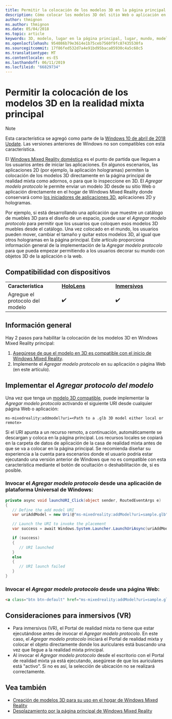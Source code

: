 ```yaml
---
title: Permitir la colocación de los modelos 3D en la página principal
description: Cómo colocar los modelos 3D del sitio Web o aplicación en el inicio de Windows Mixed Reality
author: thmignon
ms.author: thmignon
ms.date: 05/04/2018
ms.topic: article
keywords: 3D, modelo, lugar en la página principal, lugar, mundo, modelado, realidad mixta doméstica, web, aplicación
ms.openlocfilehash: 954086b79e3614e1b75ceb7560f9fc87435530fa
ms.sourcegitcommit: 17f86fed532d7a4e91bd95baca05930c4a5c68c5
ms.translationtype: MT
ms.contentlocale: es-ES
ms.lasthandoff: 06/11/2019
ms.locfileid: "66829734"
---
```

# <a name="enable-placement-of-3d-models-in-the-mixed-reality-home"></a>Permitir la colocación de los modelos 3D en la realidad mixta principal

> [!NOTE]
> Esta característica se agregó como parte de la [Windows 10 de abril de 2018 Update](release-notes-april-2018.md). Las versiones anteriores de Windows no son compatibles con esta característica.

El [Windows Mixed Reality doméstica](navigating-the-windows-mixed-reality-home.md) es el punto de partida que lleguen a los usuarios antes de iniciar las aplicaciones. En algunos escenarios, las aplicaciones 2D (por ejemplo, la aplicación hologramas) permiten la colocación de los modelos 3D directamente en la página principal de realidad mixta como adornos, o para que lo inspeccione en 3D. El *Agregar modelo protocolo* le permite enviar un modelo 3D desde su sitio Web o aplicación directamente en el hogar de Windows Mixed Reality donde conservará como [los iniciadores de aplicaciones 3D](3d-app-launcher-design-guidance.md), aplicaciones 2D y hologramas. 

Por ejemplo, si está desarrollando una aplicación que muestre un catálogo de muebles 3D para el diseño de un espacio, puede usar el *Agregar modelo protocolo* para permitir que los usuarios que coloquen esos modelos 3D muebles desde el catálogo. Una vez colocado en el mundo, los usuarios pueden mover, cambiar el tamaño y quitar estos modelos 3D, al igual que otros hologramas en la página principal. Este artículo proporciona información general de la implementación de la *Agregar modelo protocolo* para que pueda empezar permitiendo a los usuarios decorar su mundo con objetos 3D de la aplicación o la web.

## <a name="device-support"></a>Compatibilidad con dispositivos

<table>
    <colgroup>
    <col width="33%" />
    <col width="33%" />
    <col width="33%" />
    </colgroup>
    <tr>
        <td><strong>Característica</strong></td>
        <td><a href="hololens-hardware-details.md"><strong>HoloLens</strong></a></td>
        <td><a href="immersive-headset-hardware-details.md"><strong>Inmersivos</strong></a></td>
    </tr>
     <tr>
        <td>Agregue el protocolo del modelo</td>
        <td>✔️</td>
        <td>✔️</td>
    </tr>
</table>

## <a name="overview"></a>Información general

Hay 2 pasos para habilitar la colocación de los modelos 3D en Windows Mixed Reality principal:
1. [Asegúrese de que el modelo en 3D es compatible con el inicio de Windows Mixed Reality](creating-3d-models-for-use-in-the-windows-mixed-reality-home.md).
2. Implemente el *Agregar modelo protocolo* en su aplicación o página Web (en este artículo).

## <a name="implementing-the-add-model-protocol"></a>Implementar el *Agregar protocolo del modelo*

Una vez que tenga un [modelo 3D compatible](creating-3d-models-for-use-in-the-windows-mixed-reality-home.md), puede implementar la *Agregar modelo protocolo* activando el siguiente URI desde cualquier página Web o aplicación:

```
ms-mixedreality:addmodel?uri=<Path to a .glb 3D model either local or remote>
```

Si el URI apunta a un recurso remoto, a continuación, automáticamente se descargan y coloca en la página principal. Los recursos locales se copiará en la carpeta de datos de aplicación de la casa de realidad mixta antes de que se va a colocar en la página principal. Se recomienda diseñar su experiencia a la cuenta para escenarios donde el usuario podría estar ejecutando una versión anterior de Windows que no es compatible con esta característica mediante el botón de ocultación o deshabilitación de, si es posible. 

### <a name="invoking-the-add-model-protocol-from-a-universal-windows-platform-app"></a>Invocar el *Agregar modelo protocolo* desde una aplicación de plataforma Universal de Windows:

```C#
private async void launchURI_Click(object sender, RoutedEventArgs e)
{
   // Define the add model URI
   var uriAddModel = new Uri(@"ms-mixedreality:addModel?uri=sample.glb");

   // Launch the URI to invoke the placement
   var success = await Windows.System.Launcher.LaunchUriAsync(uriAddModel);

   if (success)
   {
      // URI launched
   }
   else
   {
      // URI launch failed
   }
}
```

### <a name="invoking-the-add-model-protocol-from-a-webpage"></a>Invocar el *Agregar modelo protocolo* desde una página Web:

```html
<a class="btn btn-default" href="ms-mixedreality:addModel?uri=sample.glb"> Place 3D Model </a>
```

## <a name="considerations-for-immersive-vr-headsets"></a>Consideraciones para inmersivos (VR)

* Para inmersivos (VR), el Portal de realidad mixta no tiene que estar ejecutándose antes de invocar el *Agregar modelo protocolo*. En este caso, el *Agregar modelo protocolo* iniciará el Portal de realidad mixta y colocar el objeto directamente donde los auriculares está buscando una vez que llegue a la realidad mixta principal. 
* Al invocar el *Agregar modelo protocolo* desde el escritorio con el Portal de realidad mixta ya está ejecutando, asegúrese de que los auriculares está "activo". Si no es así, la selección de ubicación no se realizará correctamente. 

## <a name="see-also"></a>Vea también

* [Creación de modelos 3D para su uso en el hogar de Windows Mixed Reality](creating-3d-models-for-use-in-the-windows-mixed-reality-home.md)
* [Desplazamiento por la página principal de Windows Mixed Reality](navigating-the-windows-mixed-reality-home.md)
